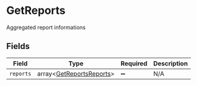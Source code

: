 # GetReports

Aggregated report informations


## Fields

| Field                                                                | Type                                                                 | Required                                                             | Description                                                          |
| -------------------------------------------------------------------- | -------------------------------------------------------------------- | -------------------------------------------------------------------- | -------------------------------------------------------------------- |
| `reports`                                                            | array<[GetReportsReports](../../models/shared/GetReportsReports.md)> | :heavy_minus_sign:                                                   | N/A                                                                  |